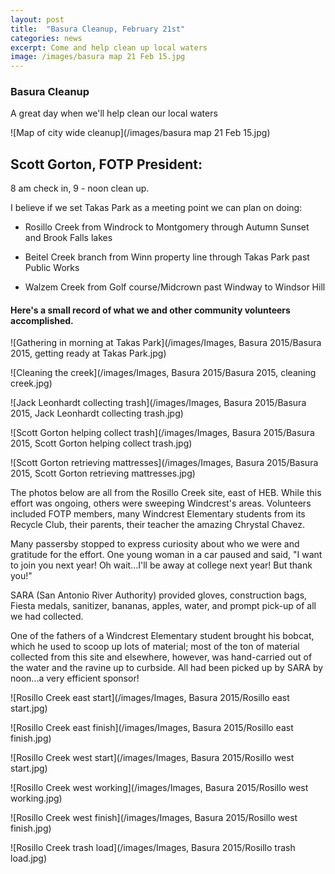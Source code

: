 ```yaml
---
layout: post
title:  "Basura Cleanup, February 21st"
categories: news
excerpt: Come and help clean up local waters
image: /images/basura map 21 Feb 15.jpg 
---
```


### Basura Cleanup

A great day when we'll help clean our local waters

![Map of city wide cleanup](/images/basura map 21 Feb 15.jpg)


## Scott Gorton, FOTP President:

8 am check in, 9 - noon clean up.

I believe if we set Takas Park as a meeting point we can plan on doing:

- Rosillo Creek from Windrock to Montgomery through Autumn Sunset and Brook Falls lakes

- Beitel Creek branch from Winn property line through Takas Park past Public Works

- Walzem Creek from Golf course/Midcrown past Windway to Windsor Hill

     

#### Here's a small record of what we and other community volunteers accomplished.
![Gathering in morning at Takas Park](/images/Images, Basura 2015/Basura 2015, getting ready at Takas Park.jpg)

![Cleaning the creek](/images/Images, Basura 2015/Basura 2015, cleaning creek.jpg) 

![Jack Leonhardt collecting trash](/images/Images, Basura 2015/Basura 2015, Jack Leonhardt collecting trash.jpg)

![Scott Gorton helping collect trash](/images/Images, Basura 2015/Basura 2015, Scott Gorton helping collect trash.jpg)

![Scott Gorton retrieving mattresses](/images/Images, Basura 2015/Basura 2015, Scott Gorton retrieving mattresses.jpg)

The photos below are all from the Rosillo Creek site, east of HEB.  While this effort was ongoing, others were sweeping Windcrest's areas. Volunteers included FOTP members, many Windcrest Elementary students from its Recycle Club, their parents, their teacher the amazing Chrystal Chavez.  

Many passersby stopped to express curiosity about who we were and gratitude for the effort.  One young woman in a car paused and said, "I want to join you next year! Oh wait...I'll be away at college next year! But thank you!"

SARA (San Antonio River Authority) provided gloves, construction bags, Fiesta medals, sanitizer, bananas, apples, water, and prompt pick-up of all we had collected.  

One of the fathers of a Windcrest Elementary student brought his bobcat, which he used to scoop up lots of  material; most of the ton of material collected from this site and elsewhere, however, was hand-carried out of the water and the ravine up to curbside.  All had been picked up by SARA by noon...a very efficient sponsor!

![Rosillo Creek east start](/images/Images, Basura 2015/Rosillo east start.jpg)

![Rosillo Creek east finish](/images/Images, Basura 2015/Rosillo east finish.jpg)

![Rosillo Creek west start](/images/Images, Basura 2015/Rosillo west start.jpg)

![Rosillo Creek west working](/images/Images, Basura 2015/Rosillo west working.jpg)

![Rosillo Creek west finish](/images/Images, Basura 2015/Rosillo west finish.jpg)

![Rosillo Creek trash load](/images/Images, Basura 2015/Rosillo trash load.jpg)
